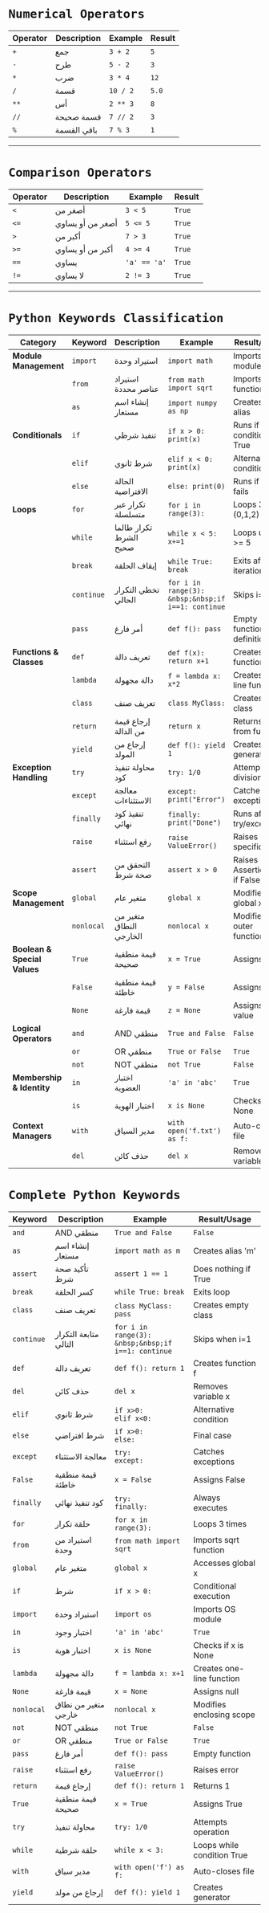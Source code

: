 # `Numerical Operators`

| Operator | Description                      | Example          | Result       |
|----------|----------------------------|------------------|--------------|
| `+`      | جمع                        | `3 + 2`          | `5`          |
| `-`      | طرح                        | `5 - 2`          | `3`          |
| `*`      | ضرب                        | `3 * 4`          | `12`         |
| `/`      | قسمة                       | `10 / 2`         | `5.0`        |
| `**`     | أس                         | `2 ** 3`         | `8`          |
| `//`     | قسمة صحيحة                 | `7 // 2`         | `3`          |
| `%`      | باقي القسمة                | `7 % 3`          | `1`          |

---

# `Comparison Operators`

| Operator | Description                      | Example          | Result       |
|----------|----------------------------|------------------|--------------|
| `<`      | أصغر من                   | `3 < 5`          | `True`       |
| `<=`     | أصغر من أو يساوي           | `5 <= 5`         | `True`       |
| `>`      | أكبر من                    | `7 > 3`          | `True`       |
| `>=`     | أكبر من أو يساوي           | `4 >= 4`         | `True`       |
| `==`     | يساوي                      | `'a' == 'a'`     | `True`       |
| `!=`     | لا يساوي                   | `2 != 3`         | `True`       |

---

# `Python Keywords Classification`

| Category            | Keyword    | Description                      | Example                  | Result/Usage               |
|---------------------|------------|----------------------------|--------------------------|--------------------------|
| **Module Management** | `import`   | استيراد وحدة               | `import math`            | Imports math module        |
|                     | `from`     | استيراد عناصر محددة        | `from math import sqrt`  | Imports sqrt function      |
|                     | `as`       | إنشاء اسم مستعار           | `import numpy as np`     | Creates np alias           |
| **Conditionals**     | `if`       | تنفيذ شرطي                 | `if x > 0: print(x)`     | Runs if condition is True  |
|                     | `elif`     | شرط ثانوي                  | `elif x < 0: print(x)`   | Alternative condition      |
|                     | `else`     | الحالة الافتراضية          | `else: print(0)`         | Runs if all else fails     |
| **Loops**           | `for`      | تكرار عبر متسلسلة          | `for i in range(3):`     | Loops 3 times (0,1,2)      |
|                     | `while`    | تكرار طالما الشرط صحيح     | `while x < 5: x+=1`      | Loops until x >= 5         |
|                     | `break`    | إيقاف الحلقة               | `while True: break`      | Exits after first iteration|
|                     | `continue` | تخطي التكرار الحالي        | `for i in range(3):`<br>`&nbsp;&nbsp;if i==1: continue` | Skips i=1 |
|                     | `pass`     | أمر فارغ                   | `def f(): pass`          | Empty function definition  |
| **Functions & Classes** | `def`    | تعريف دالة                 | `def f(x): return x+1`   | Creates function f         |
|                     | `lambda`   | دالة مجهولة               | `f = lambda x: x*2`      | Creates one-line function  |
|                     | `class`    | تعريف صنف                  | `class MyClass:`         | Creates new class          |
|                     | `return`   | إرجاع قيمة من الدالة       | `return x`               | Returns value from func    |
|                     | `yield`    | إرجاع من المولد            | `def f(): yield 1`       | Creates generator          |
| **Exception Handling** | `try`    | محاولة تنفيذ كود           | `try: 1/0`              | Attempts division          |
|                     | `except`   | معالجة الاستثناءات         | `except: print("Error")`| Catches any exception      |
|                     | `finally`  | تنفيذ كود نهائي            | `finally: print("Done")`| Runs after try/except      |
|                     | `raise`    | رفع استثناء                | `raise ValueError()`    | Raises specific error      |
|                     | `assert`   | التحقق من صحة شرط          | `assert x > 0`          | Raises AssertionError if False |
| **Scope Management** | `global`   | متغير عام                  | `global x`              | Modifies global x          |
|                     | `nonlocal` | متغير من النطاق الخارجي    | `nonlocal x`            | Modifies outer function's x|
| **Boolean & Special Values** | `True` | قيمة منطقية صحيحة         | `x = True`              | Assigns True               |
|                     | `False`    | قيمة منطقية خاطئة          | `y = False`             | Assigns False              |
|                     | `None`     | قيمة فارغة                 | `z = None`              | Assigns null value         |
| **Logical Operators** | `and`    | AND منطقي                  | `True and False`        | `False`                    |
|                     | `or`       | OR منطقي                   | `True or False`        | `True`                     |
|                     | `not`      | NOT منطقي                  | `not True`             | `False`                    |
| **Membership & Identity** | `in` | اختبار العضوية             | `'a' in 'abc'`         | `True`                     |
|                     | `is`       | اختبار الهوية              | `x is None`            | Checks if x is None        |
| **Context Managers** | `with`     | مدير السياق                | `with open('f.txt') as f:` | Auto-closes file        |
|                     | `del`      | حذف كائن                   | `del x`                 | Removes variable x         |

# `Complete Python Keywords`

| Keyword    | Description                      | Example                  | Result/Usage               |
|------------|----------------------------|--------------------------|--------------------------|
| `and`      | AND منطقي                  | `True and False`         | `False`                    |
| `as`       | إنشاء اسم مستعار           | `import math as m`       | Creates alias 'm'          |
| `assert`   | تأكيد صحة شرط              | `assert 1 == 1`          | Does nothing if True       |
| `break`    | كسر الحلقة                 | `while True: break`      | Exits loop                 |
| `class`    | تعريف صنف                  | `class MyClass: pass`    | Creates empty class        |
| `continue` | متابعة التكرار التالي       | `for i in range(3):`<br>`&nbsp;&nbsp;if i==1: continue` | Skips when i=1 |
| `def`      | تعريف دالة                 | `def f(): return 1`      | Creates function f         |
| `del`      | حذف كائن                   | `del x`                  | Removes variable x         |
| `elif`     | شرط ثانوي                  | `if x>0:`<br>`elif x<0:` | Alternative condition      |
| `else`     | شرط افتراضي                | `if x>0:`<br>`else:`     | Final case                 |
| `except`   | معالجة الاستثناء           | `try:`<br>`except:`      | Catches exceptions         |
| `False`    | قيمة منطقية خاطئة          | `x = False`              | Assigns False              |
| `finally`  | كود تنفيذ نهائي            | `try:`<br>`finally:`     | Always executes            |
| `for`      | حلقة تكرار                 | `for x in range(3):`     | Loops 3 times              |
| `from`     | استيراد من وحدة            | `from math import sqrt`  | Imports sqrt function      |
| `global`   | متغير عام                  | `global x`               | Accesses global x          |
| `if`       | شرط                        | `if x > 0:`              | Conditional execution      |
| `import`   | استيراد وحدة               | `import os`              | Imports OS module          |
| `in`       | اختبار وجود                | `'a' in 'abc'`           | `True`                     |
| `is`       | اختبار هوية                | `x is None`              | Checks if x is None        |
| `lambda`   | دالة مجهولة               | `f = lambda x: x+1`      | Creates one-line function  |
| `None`     | قيمة فارغة                 | `x = None`               | Assigns null               |
| `nonlocal` | متغير من نطاق خارجي        | `nonlocal x`             | Modifies enclosing scope   |
| `not`      | NOT منطقي                  | `not True`               | `False`                    |
| `or`       | OR منطقي                   | `True or False`          | `True`                     |
| `pass`     | أمر فارغ                   | `def f(): pass`          | Empty function             |
| `raise`    | رفع استثناء                | `raise ValueError()`     | Raises error               |
| `return`   | إرجاع قيمة                 | `def f(): return 1`      | Returns 1                  |
| `True`     | قيمة منطقية صحيحة          | `x = True`               | Assigns True               |
| `try`      | محاولة تنفيذ               | `try: 1/0`               | Attempts operation         |
| `while`    | حلقة شرطية                 | `while x < 3:`           | Loops while condition True |
| `with`     | مدير سياق                  | `with open('f') as f:`   | Auto-closes file           |
| `yield`    | إرجاع من مولد              | `def f(): yield 1`       | Creates generator          |